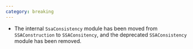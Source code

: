 ```yaml
---
category: breaking
---
```

* The internal `SsaConsistency` module has been moved from `SSAConstruction` to `SSAConsitency`, and the deprecated `SSAConsistency` module has been removed.
